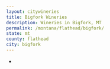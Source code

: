 ```yaml
---
layout: citywineries
title: Bigfork Wineries
description: Wineries in Bigfork, MT
permalink: /montana/flathead/bigfork/
state: mt
county: flathead
city: bigfork
---
```

-
